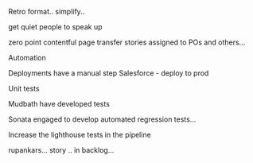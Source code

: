Retro format.. simplify..

get quiet people to speak up

zero point contentful page transfer stories assigned to POs and others...

Automation

Deployments have a manual step Salesforce - deploy to prod

Unit tests

Mudbath have developed tests

Sonata engaged to develop automated regression tests...

Increase the lighthouse tests in the pipeline

rupankars... story .. in backlog...
